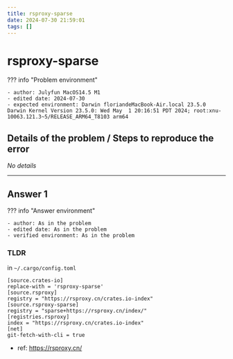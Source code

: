 ```yaml
---
title: rsproxy-sparse
date: 2024-07-30 21:59:01
tags: []
---
```

# rsproxy-sparse

??? info "Problem environment"

    - author: Julyfun MacOS14.5 M1
    - edited date: 2024-07-30
    - expected environment: Darwin floriandeMacBook-Air.local 23.5.0 Darwin Kernel Version 23.5.0: Wed May  1 20:16:51 PDT 2024; root:xnu-10063.121.3~5/RELEASE_ARM64_T8103 arm64

## Details of the problem / Steps to reproduce the error

_No details_

---

## Answer 1

??? info "Answer environment"

    - author: As in the problem
    - edited date: As in the problem
    - verified environment: As in the problem

### TLDR

in `~/.cargo/config.toml`

```
[source.crates-io]
replace-with = 'rsproxy-sparse'
[source.rsproxy]
registry = "https://rsproxy.cn/crates.io-index"
[source.rsproxy-sparse]
registry = "sparse+https://rsproxy.cn/index/"
[registries.rsproxy]
index = "https://rsproxy.cn/crates.io-index"
[net]
git-fetch-with-cli = true
```

- ref: https://rsproxy.cn/

